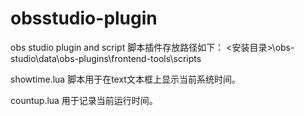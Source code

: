 # obsstudio-plugin
obs studio plugin and script
脚本插件存放路径如下：
<安装目录>\obs-studio\data\obs-plugins\frontend-tools\scripts


showtime.lua 脚本用于在text文本框上显示当前系统时间。

countup.lua 用于记录当前运行时间。
